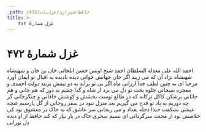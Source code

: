 ```yaml
---
_path: /حافظ-شیرازی/غزلیات/472
title: >-
    غزل شمارهٔ ۴۷۲
---
```

# غزل شمارهٔ ۴۷۲

احمد الله علی معدلة السلطان
احمد شیخ اویس حسن ایلخانی
خان بن خان و شهنشاه شهنشاه نژاد
آن که می زیبد اگر جان جهانش خوانی
دیده نادیده به اقبال تو ایمان آورد
مرحبا ای به چنین لطف خدا ارزانی
ماه اگر بی تو برآید به دو نیمش بزنند
دولت احمدی و معجزه سبحانی
جلوه بخت تو دل می برد از شاه و گدا
چشم بد دور که هم جانی و هم جانانی
برشکن کاکل ترکانه که در طالع توست
بخشش و کوشش خاقانی و چنگزخانی
گر چه دوریم به یاد تو قدح می گیریم
بعد منزل نبود در سفر روحانی
از گل پارسیم غنچه عیشی نشکفت
حبذا دجله بغداد و می ریحانی
سر عاشق که نه خاک در معشوق بود
کی خلاصش بود از محنت سرگردانی
ای نسیم سحری خاک در یار بیار
که کند حافظ از او دیده دل نورانی
